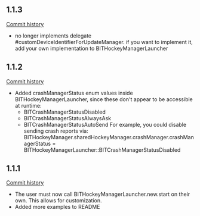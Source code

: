 ## 1.1.3

[Commit history](https://github.com/joenoon/motion-hockeyapp/compare/v1.1.2...v1.1.3)

* no longer implements delegate #customDeviceIdentifierForUpdateManager. if
  you want to implement it, add your own implementation  to BITHockeyManagerLauncher

## 1.1.2

[Commit history](https://github.com/joenoon/motion-hockeyapp/compare/v1.1.1...v1.1.2)

* Added crashManagerStatus enum values inside BITHockeyManagerLauncher, since these
  don't appear to be accessible at runtime:
  - BITCrashManagerStatusDisabled
  - BITCrashManagerStatusAlwaysAsk
  - BITCrashManagerStatusAutoSend
  For example, you could disable sending crash reports via:
    BITHockeyManager.sharedHockeyManager.crashManager.crashManagerStatus = BITHockeyManagerLauncher::BITCrashManagerStatusDisabled

## 1.1.1

[Commit history](https://github.com/joenoon/motion-hockeyapp/compare/6512897ade...v1.1.1)

* The user must now call BITHockeyManagerLauncher.new.start on their own.  This allows for customization.
* Added more examples to README
